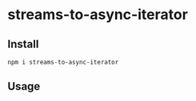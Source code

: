 # streams-to-async-iterator

## Install

```
npm i streams-to-async-iterator
```

## Usage

```

```

